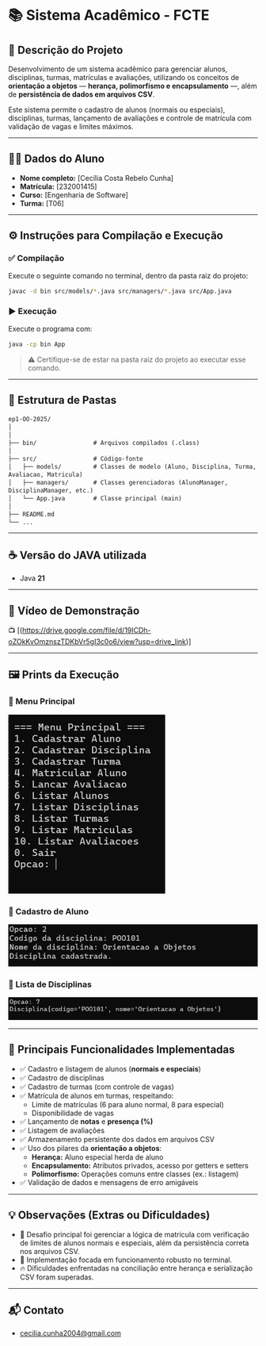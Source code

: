 # 📚 Sistema Acadêmico - FCTE

## 📝 Descrição do Projeto

Desenvolvimento de um sistema acadêmico para gerenciar alunos, disciplinas, turmas, matrículas e avaliações, utilizando os conceitos de **orientação a objetos** — **herança, polimorfismo e encapsulamento** —, além de **persistência de dados em arquivos CSV**.

Este sistema permite o cadastro de alunos (normais ou especiais), disciplinas, turmas, lançamento de avaliações e controle de matrícula com validação de vagas e limites máximos.

---

## 👨‍🎓 Dados do Aluno

- **Nome completo:** [Cecília Costa Rebelo Cunha]
- **Matrícula:** [232001415]
- **Curso:** [Engenharia de Software]
- **Turma:** [T06]

---

## ⚙️ Instruções para Compilação e Execução

### ✅ Compilação

Execute o seguinte comando no terminal, dentro da pasta raiz do projeto:

```bash
javac -d bin src/models/*.java src/managers/*.java src/App.java
```

### ▶️ Execução

Execute o programa com:

```bash
java -cp bin App
```

> ⚠️ Certifique-se de estar na pasta raiz do projeto ao executar esse comando.

---

## 📂 Estrutura de Pastas

```
ep1-OO-2025/
│
│
├── bin/                # Arquivos compilados (.class)
│
├── src/                # Código-fonte
│   ├── models/         # Classes de modelo (Aluno, Disciplina, Turma, Avaliacao, Matricula)
│   ├── managers/       # Classes gerenciadoras (AlunoManager, DisciplinaManager, etc.)
│   └── App.java        # Classe principal (main)
│
├── README.md           
└── ...
```

---

## ☕️ Versão do JAVA utilizada

- Java **21**

---

## 🎥 Vídeo de Demonstração

📺 [(https://drive.google.com/file/d/19ICDh-oZOkKvOmznszTDKbVr5gI3c0o6/view?usp=drive_link)]

---

## 🖼️ Prints da Execução

### 🔸 Menu Principal

![Menu Principal](./prints/menu.png)

### 🔸 Cadastro de Aluno

![Cadastro de Aluno](./prints/cadastro_disciplina.png)

### 🔸 Lista de Disciplinas

![Lista de Disciplinas](./prints/lista_disciplina.png)

---

## 🚀 Principais Funcionalidades Implementadas

- ✅ Cadastro e listagem de alunos (**normais e especiais**)
- ✅ Cadastro de disciplinas
- ✅ Cadastro de turmas (com controle de vagas)
- ✅ Matrícula de alunos em turmas, respeitando:
  - Limite de matrículas (6 para aluno normal, 8 para especial)
  - Disponibilidade de vagas
- ✅ Lançamento de **notas** e **presença (%)**
- ✅ Listagem de avaliações
- ✅ Armazenamento persistente dos dados em arquivos CSV
- ✅ Uso dos pilares da **orientação a objetos**:
  - **Herança:** Aluno especial herda de aluno
  - **Encapsulamento:** Atributos privados, acesso por getters e setters
  - **Polimorfismo:** Operações comuns entre classes (ex.: listagem)
- ✅ Validação de dados e mensagens de erro amigáveis

---

## 💡 Observações (Extras ou Dificuldades)

- 💪 Desafio principal foi gerenciar a lógica de matrícula com verificação de limites de alunos normais e especiais, além da persistência correta nos arquivos CSV.
- 🚀 Implementação focada em funcionamento robusto no terminal.
- 🔥 Dificuldades enfrentadas na conciliação entre herança e serialização CSV foram superadas.

---

## 📬 Contato

- cecilia.cunha2004@gmail.com
